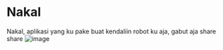 # Nakal
Nakal, aplikasi yang ku pake buat kendaliin robot ku aja, gabut aja share share
![image](https://github.com/Cakrava/Nakal/assets/61378415/9f21693f-5f3d-4ebd-a7a0-0f26ffbad0f2)
